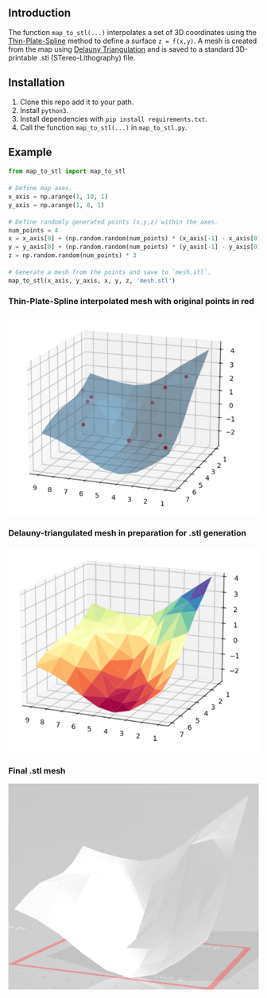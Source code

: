 ## Introduction

The function `map_to_stl(...)` interpolates a set of 3D coordinates using the [Thin-Plate-Spline](https://en.wikipedia.org/wiki/Thin_plate_spline) method to define a surface `z = f(x,y)`. A mesh is created from the map using [Delauny Triangulation](https://en.wikipedia.org/wiki/Delaunay_triangulation) and is saved to a standard 3D-printable .stl (STereo-Lithography) file.

## Installation

1. Clone this repo add it to your path.
2. Install `python3`.
3. Install dependencies with `pip install requirements.txt`.
4. Call the function `map_to_stl(...)` in `map_to_stl.py`.

## Example
```python
from map_to_stl import map_to_stl

# Define map axes.
x_axis = np.arange(1, 10, 1)
y_axis = np.arange(1, 8, 1)

# Define randomly generated points (x,y,z) within the axes.
num_points = 4
x = x_axis[0] + (np.random.random(num_points) * (x_axis[-1] - x_axis[0]))
y = y_axis[0] + (np.random.random(num_points) * (y_axis[-1] - y_axis[0]))
z = np.random.random(num_points) * 3

# Generate a mesh from the points and save to `mesh.stl`.
map_to_stl(x_axis, y_axis, x, y, z, 'mesh.stl')
```

### Thin-Plate-Spline interpolated mesh with original points in red
![Mesh](/doc/mesh_interp.png)

### Delauny-triangulated mesh in preparation for .stl generation
![Mesh](/doc/mesh_tri.png)

### Final .stl mesh
![Mesh](/doc/mesh_stl.png)

